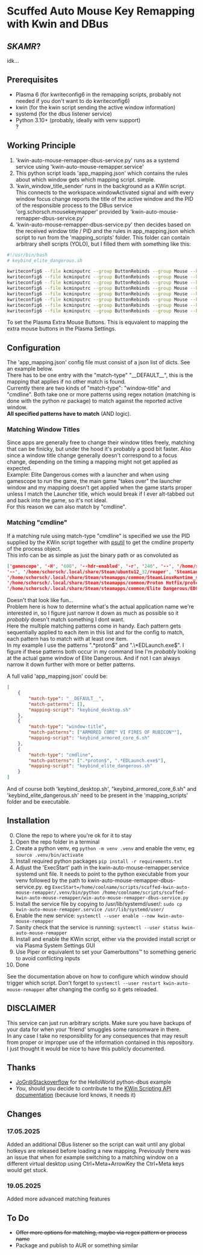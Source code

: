 # Scuffed Auto Mouse Key Remapping with Kwin and DBus
## *SKAMR*?
idk...

## Prerequisites
- Plasma 6 (for kwriteconfig6 in the remapping scripts, probably not needed if you don't want to do kwriteconfig6)
- kwin (for the kwin script sending the active window information)
- systemd (for the dbus listener service)
- Python 3.10+ (probably, ideally with venv support)  
?

## Working Principle
1. 'kwin-auto-mouse-remapper-dbus-service.py' runs as a systemd service using 'kwin-auto-mouse-remapper.service'
2. This python script loads 'app_mapping.json' which contains the rules about which window gets which mapping script. simple.
2. 'kwin_window_title_sender' runs in the background as a KWin script. This connects to the workspace.windowActivated signal and with every window focus change reports the title of the active window and the PID of the responsible process to the DBus service 'org.schorsch.mousekeymapper' provided by 'kwin-auto-mouse-remapper-dbus-service.py'
3. 'kwin-auto-mouse-remapper-dbus-service.py' then decides based on the received window title / PID and the rules in app_mapping.json which script to run from the 'mapping_scripts' folder. This folder can contain arbitrary shell scripts (YOLO), but I filled them with something like this:  
```bash
#!/usr/bin/bash
# keybind_elite_dangerous.sh

kwriteconfig6 --file kcminputrc --group ButtonRebinds --group Mouse --key ExtraButton1 "Key,X" --notify             # Throttle to 0
kwriteconfig6 --file kcminputrc --group ButtonRebinds --group Mouse --key ExtraButton2 "Key,U" --notify             # Deploy / Retract Hardpoints
kwriteconfig6 --file kcminputrc --group ButtonRebinds --group Mouse --key ExtraButton4 "Key,J" --notify             # Toggle Frame Shift Drive
kwriteconfig6 --file kcminputrc --group ButtonRebinds --group Mouse --key ExtraButton5 "Key,T" --notify             # Select Target Ahead
kwriteconfig6 --file kcminputrc --group ButtonRebinds --group Mouse --key ExtraButton6 "Key,N" --notify             # Cycle Next Fire Group
kwriteconfig6 --file kcminputrc --group ButtonRebinds --group Mouse --key ExtraButton7 "Key,Z" --notify             # Toggle Flight Assist
kwriteconfig6 --file kcminputrc --group ButtonRebinds --group Mouse --key ExtraButton8 "Key,L" --notify             # Landing Gear
kwriteconfig6 --file kcminputrc --group ButtonRebinds --group Mouse --key ExtraButton9 "Key,Home" --notify          # Cargo Scoop
```
To set the Plasma Extra Mouse Buttons. This is equvalent to mapping the extra mouse buttons in the Plasma Settings.

## Configuration
The 'app_mapping.json' config file must consist of a json list of dicts. See an example below.  
There has to be one entry with the "match-type" "\_\_DEFAULT__", this is the mapping that applies if no other match is found.  
Currently there are two kinds of "match-type": "window-title" and "cmdline". Both take one or more patterns using regex notation (matching is done with the python *re* package) to match against the reported active window.  
**All specified patterns have to match** (AND logic).  
### Matching Window Titles
Since apps are generally free to change their window titles freely, matching that can be finicky, but under the hood it's probably a good bit faster. Also since a window title change generally doesn't correspond to a focus change, depending on the timing a mapping might not get applied as expected.  
Example: Elite Dangerous comes with a launcher and when using gamescope to run the game, the main game "takes over" the launcher window and my mapping doesn't get applied when the game starts proper unless I match the Launcher title, which would break if I ever alt-tabbed out and back into the game, so it's not ideal.  
For this reason we can also match by "cmdline".
### Matching "cmdline"
If a matching rule using match-type "cmdline" is specified we use the PID supplied by the KWin script together with [psutil](https://pypi.org/project/psutil/) to get the cmdline property of the process object.  
This info can be as simple as just the binary path or as convoluted as
```json
['gamescope', '-H', '600', '--hdr-enabled', '-r', '240', '--', '/home/schorsch/.local/share/Steam/ubuntu12_32/steam-launch-wrapper',
'--', '/home/schorsch/.local/share/Steam/ubuntu12_32/reaper', 'SteamLaunch', 'AppId=359320', '--',
'/home/schorsch/.local/share/Steam/steamapps/common/SteamLinuxRuntime_sniper/_v2-entry-point', '--verb=waitforexitandrun', '--',
'/home/schorsch/.local/share/Steam/steamapps/common/Proton Hotfix/proton', 'waitforexitandrun',
'/home/schorsch/.local/share/Steam/steamapps/common/Elite Dangerous/EDLaunch.exe', '/Steam', '/novr']

```
Doesn't that look like fun...  
Problem here is how to determine what's the actual application name we're interested in, so I figure just narrow it down as much as possible so it *probably* doesn't match something I dont want.  
Here the multiple matching patterns come in handy. Each pattern gets sequentially applied to each item in this list and for the config to match, each pattern has to match with at least one item.  
In my example I use the patterns ".\*proton$" and ".\*EDLaunch.exe$". I figure if these patterns both occur in my command line I'm *probably* looking at the actual game window of Elite Dangerous. And if not I can always narrow it down further with more or better patterns.  

A full valid 'app_mapping.json' could be:  
```json
[
    {
        "match-type": "__DEFAULT__",
        "match-patterns": [],
        "mapping-script": "keybind_desktop.sh"
    },
    {
        "match-type": "window-title",
        "match-patterns": ["ARMORED CORE™ VI FIRES OF RUBICON™"],
        "mapping-script": "keybind_armored_core_6.sh"
    },
    {
        "match-type": "cmdline",
        "match-patterns": [".*proton$", ".*EDLaunch.exe$"],
        "mapping-script": "keybind_elite_dangerous.sh"
    }
]
```
And of course both 'keybind_desktop.sh', "keybind_armored_core_6.sh" and 'keybind_elite_dangerous.sh' need to be present in the 'mapping_scripts' folder and be executable.


## Installation
0. Clone the repo to where you're ok for it to stay
1. Open the repo folder in a terminal
2. Create a python venv, eg `python -m venv .venv` and enable the venv, eg `source .venv/bin/activate`
3. Install required python packages `pip install -r requirements.txt`
4. Adjust the 'ExecStart' path in the kwin-auto-mouse-remapper.service systemd unit file. It needs to point to the python executable from your venv followed by the path to kwin-auto-mouse-remapper-dbus-service.py. eg `ExecStart=/home/coolname/scripts/scuffed-kwin-auto-mouse-remapper/.venv/bin/python /home/coolname/scripts/scuffed-kwin-auto-mouse-remapper/win-auto-mouse-remapper-dbus-service.py`
5. Install the service file by copying to /usr/lib/systemd/user/: `sudo cp kwin-auto-mouse-remapper.service /usr/lib/systemd/user/`
6. Enable the new service: `systemctl --user enable --now kwin-auto-mouse-remapper`
7. Sanity check that the service is running: `systemctl --user status kwin-auto-mouse-remapper`
8. Install and enable the KWin script, either via the provided install script or via Plasma System Settings GUI
9. Use Piper or equivalent to set your Gamerbuttons™ to something generic to avoid conflicting inputs
10. Done  

See the documentation above on how to configure which window should trigger which script. Don't forget to `systemctl --user restart kwin-auto-mouse-remapper` after changing the config so it gets reloaded.  

## DISCLAIMER
This service can just run arbitrary scripts. Make sure you have backups of your data for when your 'friend' smuggles some ransomware in there.  
In any case I take no responsibility for any consequences that may result from proper or improper use of the information contained in this repository.  
I just thought it would be nice to have this publicly documented.

## Thanks
- [JoGr@Stackoverflow](https://stackoverflow.com/questions/34482691/register-a-hello-world-dbus-service-object-and-method-using-python) for the HelloWorld python-dbus example
- *You*, should you decide to contribute to the [KWin Scripting API documentation](https://develop.kde.org/docs/plasma/kwin/) (because lord knows, it needs it)

## Changes
### 17.05.2025
Added an additional DBus listener so the script can wait until any global hotkeys are released before loading a new mapping. Previously there was an issue that when for example switching to a matching window on a different virtual desktop using Ctrl+Meta+ArrowKey the Ctrl+Meta keys would get stuck.

### 19.05.2025
Added more advanced matching features

## To Do
- ~~Offer more options for matching, maybe via regex pattern or process name~~
- Package and publish to AUR or something similar
